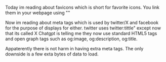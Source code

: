 Today im reading about favicons which is short for favorite icons. You link them in your webpage using "<link rel="icon" href="favicon.ico">"

Now im reading about meta tags which is used by twitter/X and facebook for the purpose of displays for either. twitter uses twitter:tittle" except now that its called X Chatgpt is telling me they now use standard HTML5 tags and open graph tags such as og:image, og:description, og:title.

Appaterently there is not harm in having extra meta tags. The only downside is a few exta bytes of data to load. 